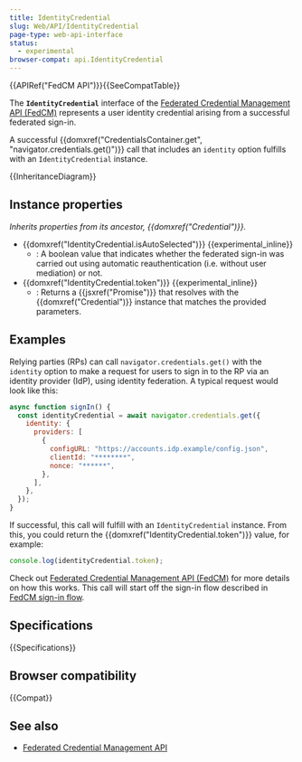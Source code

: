 ```yaml
---
title: IdentityCredential
slug: Web/API/IdentityCredential
page-type: web-api-interface
status:
  - experimental
browser-compat: api.IdentityCredential
---
```


{{APIRef("FedCM API")}}{{SeeCompatTable}}

The **`IdentityCredential`** interface of the [Federated Credential Management API (FedCM)](/en-US/docs/Web/API/FedCM_API) represents a user identity credential arising from a successful federated sign-in.

A successful {{domxref("CredentialsContainer.get", "navigator.credentials.get()")}} call that includes an `identity` option fulfills with an `IdentityCredential` instance.

{{InheritanceDiagram}}

## Instance properties

_Inherits properties from its ancestor, {{domxref("Credential")}}._

- {{domxref("IdentityCredential.isAutoSelected")}} {{experimental_inline}}
  - : A boolean value that indicates whether the federated sign-in was carried out using automatic reauthentication (i.e. without user mediation) or not.
- {{domxref("IdentityCredential.token")}} {{experimental_inline}}
  - : Returns a {{jsxref("Promise")}} that resolves with the {{domxref("Credential")}} instance that matches the provided parameters.

## Examples

Relying parties (RPs) can call `navigator.credentials.get()` with the `identity` option to make a request for users to sign in to the RP via an identity provider (IdP), using identity federation. A typical request would look like this:

```js
async function signIn() {
  const identityCredential = await navigator.credentials.get({
    identity: {
      providers: [
        {
          configURL: "https://accounts.idp.example/config.json",
          clientId: "********",
          nonce: "******",
        },
      ],
    },
  });
}
```

If successful, this call will fulfill with an `IdentityCredential` instance. From this, you could return the {{domxref("IdentityCredential.token")}} value, for example:

```js
console.log(identityCredential.token);
```

Check out [Federated Credential Management API (FedCM)](/en-US/docs/Web/API/FedCM_API) for more details on how this works. This call will start off the sign-in flow described in [FedCM sign-in flow](/en-US/docs/Web/API/FedCM_API/RP_sign-in#fedcm_sign-in_flow).

## Specifications

{{Specifications}}

## Browser compatibility

{{Compat}}

## See also

- [Federated Credential Management API](https://developer.chrome.com/docs/privacy-sandbox/fedcm/)
